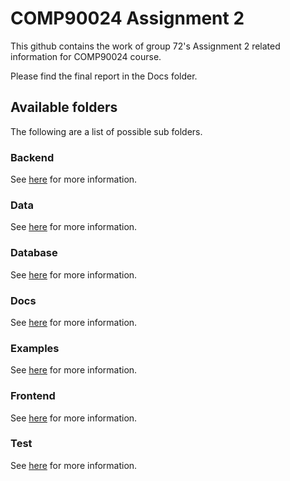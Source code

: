 # COMP90024 Assignment 2

This github contains the work of group 72's Assignment 2 related information for COMP90024 course.

Please find the final report in the Docs folder.

## Available folders

The following are a list of possible sub folders.

### Backend

See [here](./backend) for more information.

### Data

See [here](./data) for more information.

### Database

See [here](./database) for more information.

### Docs

See [here](./docs) for more information.

### Examples

See [here](./examples) for more information.

### Frontend

See [here](./frontend) for more information.

### Test

See [here](./test) for more information.
